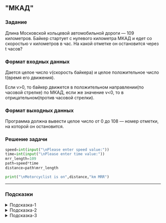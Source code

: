 ## "МКАД"

### Задание

Длина Московской кольцевой автомобильной дороги — 109 километров. Байкер стартует с нулевого километра МКАД и едет со скоростью v километров в час. На какой отметке он остановится через t часов?

### Формат входных данных

Дается целое число v(скорость байкера) и целое положительное число t(время его движения).

Если v>0, то байкер движется в положительном направлении(по часовой стрелке) по МКАД, 
если же значение v<0, то в отрицательном(против часовой стрелки).

### Формат выходных данных

Программа должна вывести целое число от 0 до 108 — номер отметки, на которой он остановится. 

### Решение задачи

```python
speed=int(input("\nPlease enter speed value:"))
time=int(input("\nPlease enter time value:"))
mrr_length=109
path=speed*time
distance=path%mrr_length

print("\nMotorcyclist is on",distance,"km MRR")
```

---

### Подсказки
<details>
<summary>Подсказка-1</summary>
Нарисуйте условие задачи. Используя рисунок, поймите, на какой отметке будет байкер, 
если он проедет +200 км, а на каком если -100 (т.е. 100 км против часовой стрелки)?
</details>

<details>
<summary>Подсказка-2</summary>
Вспомните про операцию %(остаток от деления)
</details>

<details>
<summary>Подсказка-3</summary>
Сначала решите задачу для положительного значение скорости(v). 
Затем проверьте, работает ли данное решение для отрицательного значения. Если нет, дополните решение.
</details>


